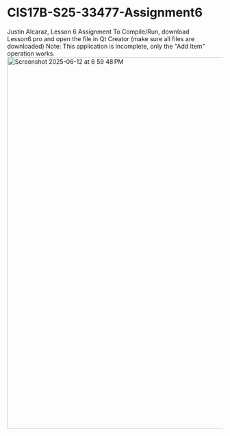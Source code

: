 # CIS17B-S25-33477-Assignment6
Justin Alcaraz, Lesson 6 Assignment
To Compile/Run, download Lesson6.pro and open the file in Qt Creator (make sure all files are downloaded)
Note: This application is incomplete, only the "Add Item" operation works.
<img width="868" alt="Screenshot 2025-06-12 at 6 59 48 PM" src="https://github.com/user-attachments/assets/33939985-e6eb-4114-94a1-018814c47a14" />
